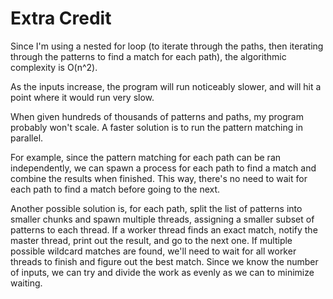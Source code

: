 Extra Credit
============

Since I'm using a nested for loop (to iterate through the paths, then iterating through the patterns to find a match for each path), the algorithmic complexity is O(n^2).

As the inputs increase, the program will run noticeably slower, and will hit a point where it would run very slow.

When given hundreds of thousands of patterns and paths, my program probably won't scale.  A faster solution is to run the pattern matching in parallel.

For example, since the pattern matching for each path can be ran independently, we can spawn a process for each path to find a match and combine the results when finished.  This way, there's no need to wait for each path to find a match before going to the next.

Another possible solution is, for each path, split the list of patterns into smaller chunks and spawn multiple threads, assigning a smaller subset of patterns to each thread.  If a worker thread finds an exact match, notify the master thread, print out the result, and go to the next one.  If multiple possible wildcard matches are found, we'll need to wait for all worker threads to finish and figure out the best match.  Since we know the number of inputs, we can try and divide the work as evenly as we can to minimize waiting.
